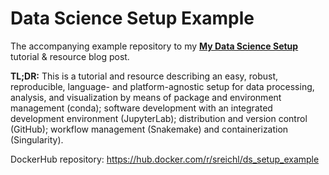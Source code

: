 # Data Science Setup Example
The accompanying example repository to my [**My Data Science Setup**](http://bit.ly/TAP-data-science-setup) tutorial & resource blog post.

**TL;DR:** This is a tutorial and resource describing an easy, robust, reproducible, language- and platform-agnostic setup for data processing, analysis, and visualization by means of package and environment management (conda); software development with an integrated development environment (JupyterLab); distribution and version control (GitHub); workflow management (Snakemake) and containerization (Singularity).

DockerHub repository: https://hub.docker.com/r/sreichl/ds_setup_example
